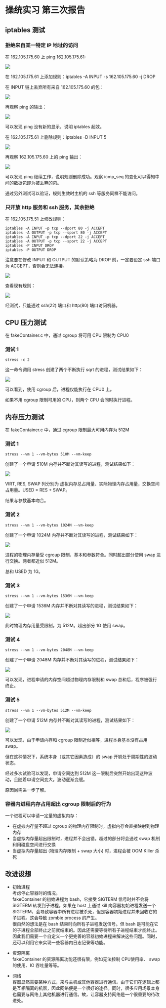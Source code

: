 # 操统实习 第三次报告

## iptables 测试

### 拒绝来自某一特定 IP 地址的访问

在 162.105.175.60 上 ping 162.105.175.61:

![](https://github.com/cabbby/osprac/blob/master/hw3/pics/m1_1.png)

在 162.105.175.61 上添加规则：iptables -A INPUT -s 162.105.175.60 -j DROP

在 INPUT 链上丢弃所有来自 162.105.175.60 的包：

![](https://github.com/cabbby/osprac/blob/master/hw3/pics/m2_1.png)

再观察 ping 的输出：

![](https://github.com/cabbby/osprac/blob/master/hw3/pics/m1_2.png)

可以发现 ping 没有新的显示，说明 iptables 起效。

在 162.105.175.61 上删除规则：iptables -D INPUT 5

![](https://github.com/cabbby/osprac/blob/master/hw3/pics/m2_2.png)

再观察 162.105.175.60 上的 ping 输出：

![](https://github.com/cabbby/osprac/blob/master/hw3/pics/m1_3.png)

可以发现 ping 继续工作，说明规则删除成功。观察 icmp_seq 的变化可以得知中间的数据包即为被丢弃的包。

通过另外测试可以验证，规则生效时主机的 ssh 等服务同样不能访问。

### 只开放 http 服务和 ssh 服务，其余拒绝

在 162.105.175.51 上修改规则：
```
iptables -A INPUT -p tcp --dport 80 -j ACCEPT
iptables -A OUTPUT -p tcp --sport 80 -j ACCEPT
iptables -A INPUT -p tcp --dport 22 -j ACCEPT
iptables -A OUTPUT -p tcp --sport 22 -j ACCEPT
iptables -P INPUT DROP
iptables -P OUTPUT DROP
```

注意要在修改 INPUT 和 OUTPUT 的默认策略为 DROP 前，一定要设定 ssh 端口为 ACCEPT，否则会无法连接。

![](https://github.com/cabbby/osprac/blob/master/hw3/pics/t2_1.png)

查看现有规则：

![](https://github.com/cabbby/osprac/blob/master/hw3/pics/t2_2.png)

经测试，只能通过 ssh(22) 端口和 http(80) 端口访问机器。


## CPU 压力测试

在 fakeContainer.c 中，通过 cgroup 将可用 CPU 限制为 CPU0

### 测试 1
```
stress -c 2
```

这一命令调用 stress 创建了两个不断执行 sqrt 的进程，测试结果如下：

![](https://github.com/cabbby/osprac/blob/master/hw2/pics/test_cpu_2.png)

可以看到，使用 cgroup 后，进程仅能执行在 CPU0 上。

如果不用 cgroup 限制可用的 CPU，则两个 CPU 会同时执行进程。


## 内存压力测试

在 fakeContainer.c 中，通过 cgroup 限制最大可用内存为 512M

### 测试 1
```
stress --vm 1 --vm-bytes 510M --vm-keep
```

创建了一个申请 510M 内存并不断对其读写的进程，测试结果如下：

![](https://github.com/cabbby/osprac/blob/master/hw2/pics/test_mem_510M.png)

VIRT, RES, SWAP 列分别为 虚拟内存总占用量、实际物理内存占用量，交换空间占用量。USED = RES + SWAP。

结果与参数基本吻合。

### 测试 2
```
stress --vm 1 --vm-bytes 1024M --vm-keep
```

创建了一个申请 1024M 内存并不断对其读写的进程，测试结果如下：

![](https://github.com/cabbby/osprac/blob/master/hw2/pics/test_mem_1024M.png)

进程的物理内存量受 cgroup 限制，基本和参数符合。同时超出部分使用 swap 进行交换。两者都近似 512M。

总和 USED 为 1G。

### 测试 3
```
stress --vm 1 --vm-bytes 1536M --vm-keep
```

创建了一个申请 1536M 内存并不断对其读写的进程，测试结果如下：

![](https://github.com/cabbby/osprac/blob/master/hw2/pics/test_mem_1536M.png)

此时物理内存用量受限制，为 512M。超出部分 1G 使用 swap。

### 测试 4
```
stress --vm 1 --vm-bytes 2048M --vm-keep
```

创建了一个申请 2048M 内存并不断对其读写的进程，测试结果如下：

![](https://github.com/cabbby/osprac/blob/master/hw2/pics/test_mem_2048M.png)

可以发现，进程申请的内存空间超过物理内存限制和 swap 总和后，程序被强行终止。

### 测试 5
```
stress --vm 1 --vm-bytes 512M --vm-keep
```

创建了一个申请 512M 内存并不断对其读写的进程，测试结果如下：

![](https://github.com/cabbby/osprac/blob/master/hw2/pics/test_mem_512M.png)

可以发现，由于申请内存和 cgroup 限制近似相等，进程本身基本没有占用 swap。

但在这种情况下，系统本身（或其它因素造成）的 swap 开销处于周期性的波动状态。

经过多次试验可以发现，申请空间达到 512M 这一限制后突然开始出现这种波动，且随着申请空间变大，波动逐渐变缓。

原因尚需进一步了解。

### 容器内进程内存占用超出 cgroup 限制后的行为

一个进程可以申请一定量的虚拟内存：
* 在虚拟内存量不超过 cgroup 的物理内存限制时，虚拟内存会直接映射到物理内存
* 当虚拟内存量超出限制时，进程并不会出错。超过的部分将会通过 swap 机制利用磁盘空间进行交换
* 当虚拟内存量超出 (物理内存限制 + swap 大小) 时，进程会被 OOM Killer 杀死


## 改进设想

* 初始进程 <br>
考虑停止容器时的情况。<br>
fakeContainer 的初始进程为 bash，它接受 SIGTERM 信号时并不会将 SIGTERM 转发到子进程。如果在 host 上通过 kill 向容器初始进程发送一个 SIGTERM，会导致容器中所有进程被杀死，但是容器初始进程并未回收它的子进程。这会导致 zombie process 的产生。<br>
很自然的想法是在 bash 结束时向所有子进程发送信号。但 bash 是可能在它的子进程全部终止之前就结束的。因此还需要等待所有子进程结束才能终止。<br>
因此我们需要一个自定义一个更完善的容器初始进程来解决这些问题。同时，还可以利用它来实现一些容器内日志记录等功能。

* 资源隔离 <br>
fakeContainer 的资源隔离功能还很有限，例如无法控制 CPU使用率、 swap 的使用、IO 吞吐量等等。

* 网络 <br>
容器显然需要某种方式，来与主机或其他容器进行通信。由于它们在逻辑上都是互相隔离的机器，因此网络便是一个很好的途径。同时，很多应用场景本身也需要与网络上其他机器进行通信。故，让容器支持网络是一个很重要的待改进处。

